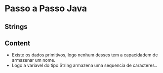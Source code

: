 # Passo a Passo Java 

## Strings

## Content

- Existe os dados primitivos, logo nenhum desses tem a capacidadem de armazenar um nome.
- Logo a variavel do tipo  String armazena uma sequencia de caracteres..